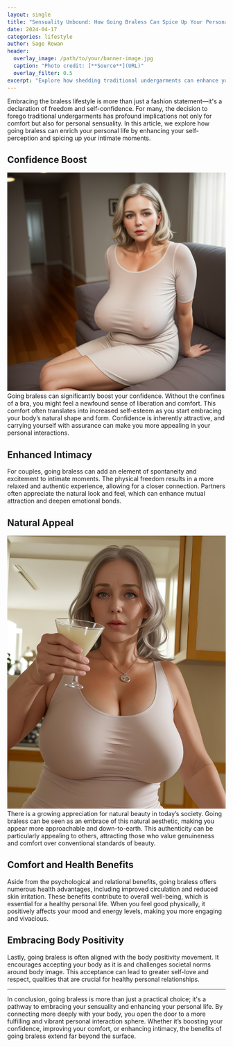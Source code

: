 ```yaml
---
layout: single
title: "Sensuality Unbound: How Going Braless Can Spice Up Your Personal Life"
date: 2024-04-17
categories: lifestyle
author: Sage Rowan
header:
  overlay_image: /path/to/your/banner-image.jpg
  caption: "Photo credit: [**Source**](URL)"
  overlay_filter: 0.5
excerpt: "Explore how shedding traditional undergarments can enhance your confidence and add a spark to your personal interactions."
---
```


Embracing the braless lifestyle is more than just a fashion statement—it's a declaration of freedom and self-confidence. For many, the decision to forego traditional undergarments has profound implications not only for comfort but also for personal sensuality. In this article, we explore how going braless can enrich your personal life by enhancing your self-perception and spicing up your intimate moments.

## Confidence Boost
![sensual-1](/assets/images/sensual-1.jpeg)
Going braless can significantly boost your confidence. Without the confines of a bra, you might feel a newfound sense of liberation and comfort. This comfort often translates into increased self-esteem as you start embracing your body’s natural shape and form. Confidence is inherently attractive, and carrying yourself with assurance can make you more appealing in your personal interactions.

## Enhanced Intimacy

For couples, going braless can add an element of spontaneity and excitement to intimate moments. The physical freedom results in a more relaxed and authentic experience, allowing for a closer connection. Partners often appreciate the natural look and feel, which can enhance mutual attraction and deepen emotional bonds.

## Natural Appeal
![sensual-1](/assets/images/sensual.jpeg)
There is a growing appreciation for natural beauty in today’s society. Going braless can be seen as an embrace of this natural aesthetic, making you appear more approachable and down-to-earth. This authenticity can be particularly appealing to others, attracting those who value genuineness and comfort over conventional standards of beauty.

## Comfort and Health Benefits

Aside from the psychological and relational benefits, going braless offers numerous health advantages, including improved circulation and reduced skin irritation. These benefits contribute to overall well-being, which is essential for a healthy personal life. When you feel good physically, it positively affects your mood and energy levels, making you more engaging and vivacious.

## Embracing Body Positivity

Lastly, going braless is often aligned with the body positivity movement. It encourages accepting your body as it is and challenges societal norms around body image. This acceptance can lead to greater self-love and respect, qualities that are crucial for healthy personal relationships.

---

In conclusion, going braless is more than just a practical choice; it's a pathway to embracing your sensuality and enhancing your personal life. By connecting more deeply with your body, you open the door to a more fulfilling and vibrant personal interaction sphere. Whether it’s boosting your confidence, improving your comfort, or enhancing intimacy, the benefits of going braless extend far beyond the surface.
